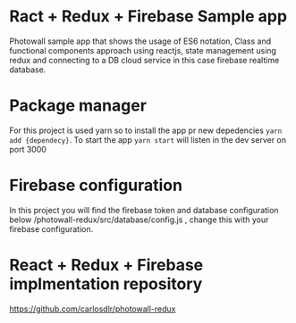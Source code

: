 # Ract + Redux + Firebase Sample app

Photowall sample app that shows the usage of ES6 notation, Class and functional components approach using reactjs, state management using redux and connecting to a DB cloud service in this case firebase realtime database.

# Package manager

For this project is used yarn so to install the app pr new depedencies `yarn add {dependecy}`.
To start the app `yarn start` will listen in the dev server on port 3000

# Firebase configuration

In this project you will find the firebase token and database configuration below /photowall-redux/src/database/config.js , change this with your firebase configuration.

# React + Redux + Firebase implmentation repository

<a href="https://github.com/carlosdlr/photowall-redux"> https://github.com/carlosdlr/photowall-redux </a>

